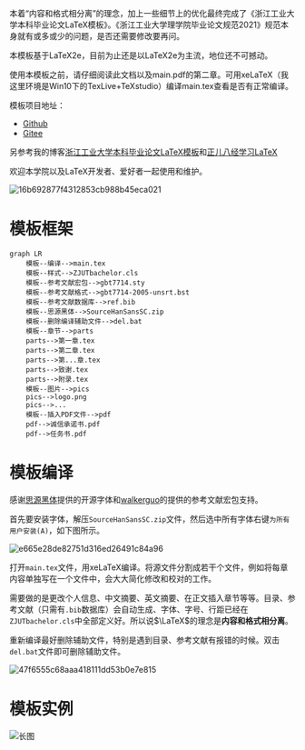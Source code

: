 本着“内容和格式相分离”的理念，加上一些细节上的优化最终完成了《浙江工业大学本科毕业论文LaTeX模板》。《浙江工业大学理学院毕业论文规范2021》规范本身就有或多或少的问题，是否还需要修改要再问。

本模板基于LaTeX2e，目前为止还是以LaTeX2e为主流，地位还不可撼动。

使用本模板之前，请仔细阅读此文档以及main.pdf的第二章。可用xeLaTeX（我这里环境是Win10下的TexLive+TeXstudio）编译main.tex查看是否有正常编译。

模板项目地址：

* [Github](https://github.com/AsukaEva2/ZJUTbachelor)
* [Gitee](https://gitee.com/asukaeva2/zjutbachelor)

另参考我的博客[浙江工业大学本科毕业论文LaTeX模板](https://haoyufang.gitee.io/2022/03/24/%E6%B5%99%E6%B1%9F%E5%B7%A5%E4%B8%9A%E5%A4%A7%E5%AD%A6%E6%9C%AC%E7%A7%91%E6%AF%95%E4%B8%9A%E8%AE%BA%E6%96%87LaTeX%E6%A8%A1%E6%9D%BF/)和[正儿八经学习LaTeX](https://haoyufang.gitee.io/2022/03/01/%E6%AD%A3%E5%84%BF%E5%85%AB%E7%BB%8F%E5%AD%A6%E4%B9%A0LaTex/)

欢迎本学院以及LaTeX开发者、爱好者一起使用和维护。

![16b692877f4312853cb988b45eca021](./README/README-2022-03-24-18-18-06-1.png)

<!--more-->

# 模板框架

```mermaid
graph LR
	模板--编译-->main.tex
	模板--样式-->ZJUTbachelor.cls
	模板--参考文献宏包-->gbt7714.sty
	模板--参考文献格式-->gbt7714-2005-unsrt.bst
	模板--参考文献数据库-->ref.bib
	模板--思源黑体-->SourceHanSansSC.zip
	模板--删除编译辅助文件-->del.bat
	模板--章节-->parts
	parts-->第一章.tex
	parts-->第二章.tex
	parts-->第...章.tex
	parts-->致谢.tex
	parts-->附录.tex
	模板--图片-->pics
	pics-->logo.png
	pics-->...
	模板--插入PDF文件-->pdf
	pdf-->诚信承诺书.pdf
	pdf-->任务书.pdf
```



# 模板编译

感谢[思源黑体](https://github.com/adobe-fonts/source-han-sans/releases)提供的开源字体和[walkerguo](https://gitee.com/walkeraguo/gbt7714-bibtex-style)的提供的参考文献宏包支持。

首先要安装字体，解压`SourceHanSansSC.zip`文件，然后选中所有字体右键`为所有用户安装(A)`，如下图所示。

![e665e28de82751d316ed26491c84a96](./README/README-2022-03-24-18-18-06-2.png)

打开`main.tex`文件，用xeLaTeX编译。将源文件分割成若干个文件，例如将每章内容单独写在一个文件中，会大大简化修改和校对的工作。

需要做的是更改个人信息、中文摘要、英文摘要、在正文插入章节等等。目录、参考文献（只需有`.bib`数据库）会自动生成、字体、字号、行距已经在`ZJUTbachelor.cls`中全部定义好。所以说$\LaTeX$的理念是**内容和格式相分离**。

重新编译最好删除辅助文件，特别是遇到目录、参考文献有报错的时候。双击`del.bat`文件即可删除辅助文件。

![47f6555c68aaa418111dd53b0e7e815](./README/README-2022-03-24-18-18-06-3.png)

# 模板实例

![长图](./README/长图.png)
